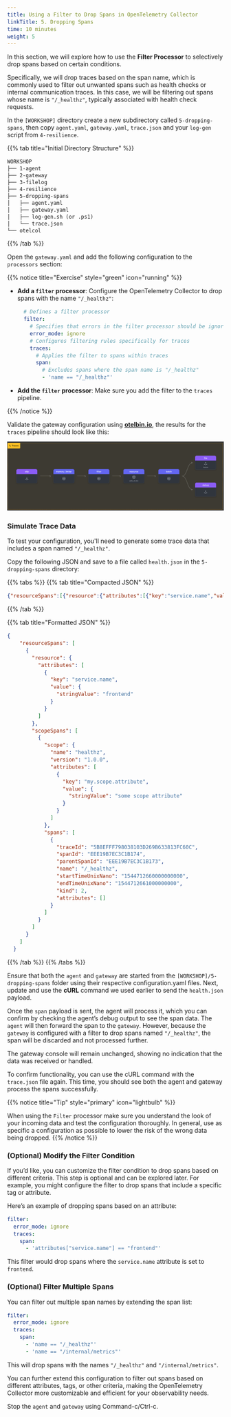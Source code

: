 ```yaml
---
title: Using a Filter to Drop Spans in OpenTelemetry Collector
linkTitle: 5. Dropping Spans
time: 10 minutes
weight: 5
---
```


In this section, we will explore how to use the **Filter Processor** to selectively drop spans based on certain conditions.

Specifically, we will drop traces based on the span name, which is commonly used to filter out unwanted spans such as health checks or internal communication traces. In this case, we will be filtering out spans whose name is `"/_healthz"`, typically associated with health check requests.

In the `[WORKSHOP]` directory create a new subdirectory called `5-dropping-spans`, then copy `agent.yaml`, `gateway.yaml`, `trace.json` and your `log-gen` script from `4-resilience`.

{{% tab title="Initial Directory Structure" %}}

```text
WORKSHOP
├── 1-agent
├── 2-gateway
├── 3-filelog
├── 4-resilience
├── 5-dropping-spans
│   ├── agent.yaml
│   ├── gateway.yaml
│   ├── log-gen.sh (or .ps1)
│   └── trace.json
└── otelcol
```

{{% /tab %}}

Open the `gateway.yaml` and add the following configuration to the `processors` section:

{{% notice title="Exercise" style="green" icon="running" %}}

- **Add a `filter` processor**: Configure the OpenTelemetry Collector to drop spans with the name `"/_healthz"`:

  ```yaml
    # Defines a filter processor
    filter:
      # Specifies that errors in the filter processor should be ignored
      error_mode: ignore
      # Configures filtering rules specifically for traces
      traces:
        # Applies the filter to spans within traces 
        span:
          # Excludes spans where the span name is "/_healthz"
          - 'name == "/_healthz"'
  ```

- **Add the `filter` processor**: Make sure you add the filter to the `traces` pipeline.

{{% /notice %}}

Validate the gateway configuration using **[otelbin.io](https://www.otelbin.io/)**, the results for the `traces` pipeline should look like this:

![otelbin-f-5-1-traces](../images/spans-5-1-trace.png)

### Simulate Trace Data

To test your configuration, you'll need to generate some trace data that includes a span named `"/_healthz"`.

Copy the following JSON and save to a file called `health.json` in the `5-dropping-spans` directory:

{{% tabs %}}
{{% tab title="Compacted JSON" %}}

```json
{"resourceSpans":[{"resource":{"attributes":[{"key":"service.name","value":{"stringValue":"frontend"}}]},"scopeSpans":[{"scope":{"name":"healthz","version":"1.0.0","attributes":[{"key":"my.scope.attribute","value":{"stringValue":"some scope attribute"}}]},"spans":[{"traceId":"5B8EFFF798038103D269B633813FC60C","spanId":"EEE19B7EC3C1B174","parentSpanId":"EEE19B7EC3C1B173","name":"/_healthz","startTimeUnixNano":"1544712660000000000","endTimeUnixNano":"1544712661000000000","kind":2,"attributes":[]}]}]}]}
```

{{% /tab %}}

{{% tab title="Formatted JSON" %}}

```json
{
    "resourceSpans": [
      {
        "resource": {
          "attributes": [
            {
              "key": "service.name",
              "value": {
                "stringValue": "frontend"
              }
            }
          ]
        },
        "scopeSpans": [
          {
            "scope": {
              "name": "healthz",
              "version": "1.0.0",
              "attributes": [
                {
                  "key": "my.scope.attribute",
                  "value": {
                    "stringValue": "some scope attribute"
                  }
                }
              ]
            },
            "spans": [
              {
                "traceId": "5B8EFFF798038103D269B633813FC60C",
                "spanId": "EEE19B7EC3C1B174",
                "parentSpanId": "EEE19B7EC3C1B173",
                "name": "/_healthz",
                "startTimeUnixNano": "1544712660000000000",
                "endTimeUnixNano": "1544712661000000000",
                "kind": 2,
                "attributes": []
              }
            ]
          }
        ]
      }
    ]
  }
```

{{% /tab %}}
{{% /tabs %}}

Ensure that both the `agent` and `gateway` are started from the `[WORKSHOP]/5-dropping-spans` folder using their respective configuration.yaml files. Next, update and use the **cURL** command we used earlier to send the `health.json` payload.

Once the `span` payload is sent, the agent will process it, which you can confirm by checking the agent’s debug output to see the span data. The `agent` will then forward the span to the `gateway`. However, because the `gateway` is configured with a filter to drop spans named `"/_healthz"`, the span will be discarded and not processed further.

The gateway console will remain unchanged, showing no indication that the data was received or handled.

To confirm functionality, you can use the cURL command with the `trace.json` file again. This time, you should see both the agent and gateway process the spans successfully.

{{% notice title="Tip" style="primary" icon="lightbulb" %}}

When using the `Filter` processor make sure you understand the look of your incoming data and test the configuration thoroughly. In general, use as specific a configuration as possible to lower the risk of the wrong data being dropped.
{{% /notice %}}

### (Optional) Modify the Filter Condition

If you’d like, you can customize the filter condition to drop spans based on different criteria. This step is optional and can be explored later. For example, you might configure the filter to drop spans that include a specific tag or attribute.

Here’s an example of dropping spans based on an attribute:

```yaml
filter:
  error_mode: ignore
  traces:
    span:
      - 'attributes["service.name"] == "frontend"'
```

This filter would drop spans where the `service.name` attribute is set to `frontend`.

### (Optional) Filter Multiple Spans

You can filter out multiple span names by extending the span list:

```yaml
filter:
  error_mode: ignore
  traces:
    span:
      - 'name == "/_healthz"'
      - 'name == "/internal/metrics"'
```

This will drop spans with the names `"/_healthz"` and `"/internal/metrics"`.

You can further extend this configuration to filter out spans based on different attributes, tags, or other criteria, making the OpenTelemetry Collector more customizable and efficient for your observability needs.

Stop the `agent` and `gateway` using Command-c/Ctrl-c.
